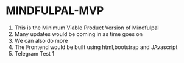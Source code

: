 # MINDFULPAL-MVP
1. This is the Minimum Viable Product Version of Mindfulpal
2. Many updates would be coming in as time goes on
3. We can also do more 
4. The Frontend would be built using html,bootstrap and JAvascript 
5. Telegram Test 1